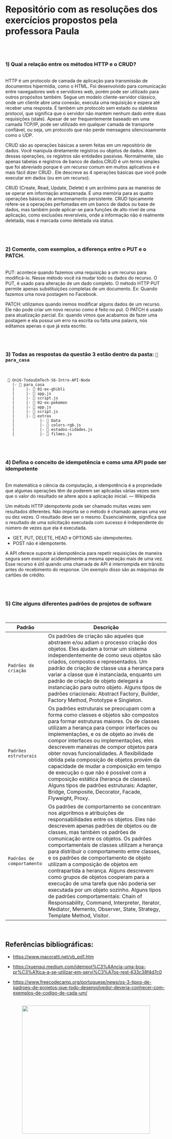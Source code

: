 # Repositório com as resoluções dos exercícios propostos pela professora Paula

</br>
</br>

### **1) Qual a relação entre os métodos HTTP e o CRUD?**
</br>
HTTP é um protocolo de camada de aplicação para transmissão de documentos hipermídia, como o HTML. Foi desenvolvido para comunicação entre navegadores web e servidores web, porém pode ser utilizado para outros propósitos também. Segue um modelo cliente-servidor clássico, onde um cliente abre uma conexão, executa uma requisição e espera até receber uma resposta. É também um protocolo sem estado ou stateless protocol, que significa que o servidor não mantem nenhum dado entre duas requisições (state). Apesar de ser frequentemente baseado em uma camada TCP/IP, pode ser utilizado em qualquer camada de transporte confiável, ou seja, um protocolo que não perde mensagens silenciosamente como o UDP.

CRUD são as operações básicas a serem feitas em um repositório de dados. Você manipula diretamente registros ou objetos de dados. Além dessas operações, os registros são entidades passivas. Normalmente, são apenas tabelas e registros de banco de dados.CRUD é um termo simples que foi abreviado porque é um recurso comum em muitos aplicativos e é mais fácil dizer CRUD . Ele descreve as 4 operações básicas que você pode executar em dados (ou em um recurso). 

CRUD (Create, Read, Update, Delete) é um acrônimo para as maneiras de se operar em informação armazenada. É uma memória para as quatro operações básicas de armazenamento persistente. CRUD tipicamente refere-se a operações perfomadas em um banco de dados ou base de dados, mas também pode aplicar-se para funções de alto nível de uma aplicação, como exclusões reversíveis, onde a informação não é realmente deletada, mas é marcada como deletada via status.

</br>
</br>

### **2) Comente, com exemplos, a diferença entre o PUT e o PATCH.**
</br>
PUT: acontece quando fazemos uma requisição a um recurso para modificá-lo. Nesse método você irá mudar todo os dados do recurso. O PUT, é usado para alteração de um dado completo. O método HTTP PUT permite apenas substituições completas de um documento. Ex: Quando fazemos uma nova postagem no Facebook.

PATCH: utilizamos quando iremos modificar alguns dados de um recurso. Ele não pode criar um novo recurso como é feito no put. O PATCH é usado para atualização parcial. Ex: quando vimos que acabamos de fazer uma postagem e ela possui um erro na escrita ou falta uma palavra, nós editamos apenas o que já esta escrito.

</br>
</br>

### **3) Todas as respostas da questão 3 estão dentro da pasta: `📁para_casa`**
</br>

```
 📁 On16-TodasEmTech-S6-Intro-API-Node
   |- 📁 para_casa
   |     |- 📁 01-ex-ghibli
   |     |- 📄 app.js
   |     |- 📄 script.js
   |     |- 📁 02-ex-pokemon
   |     |- 📄 app.js
   |     |- 📄 script.js
   |     |- 📁 extras
   |           |- 📁 Data
   |           |- 📄 colors-rgb.js
   |           |- 📄 estados-cidades.js
   |           |- 📄 filmes.js
```

</br>
</br>

### **4) Defina o conceito de idempotência e como uma API pode ser idempotente**
</br>
Em matemática e ciência da computação, a idempotência é a propriedade que algumas operações têm de poderem ser aplicadas várias vezes sem que o valor do resultado se altere após a aplicação inicial. — Wikipedia

Um método HTTP idempotente pode ser chamado muitas vezes sem resultados diferentes. Não importa se o método é chamado apenas uma vez ou dez vezes. O resultado deve ser o mesmo. Essencialmente, significa que o resultado de uma solicitação executada com sucesso é independente do número de vezes que ela é executada.

- GET, PUT, DELETE, HEAD e OPTIONS são idempotentes.
- POST não é idempotente.

A API oferece suporte à idempotência para repetir requisições de maneira segura sem executar acidentalmente a mesma operação mais de uma vez. Esse recurso é útil quando uma chamada de API é interrompida em trânsito antes do recebimento do response. Um exemplo disso são as máquinas de cartões de crédito.

</br>
</br>

### **5) Cite alguns diferentes padrões de projetos de software**
</br>

| Padrão | Descrição      |
| --------- | ----------- |
| `Padrões de criação` | Os padrões de criação são aqueles que abstraem e/ou adiam o processo criação dos objetos. Eles ajudam a tornar um sistema independentemente de como seus objetos são criados, compostos e representados. Um padrão de criação de classe usa a herança para variar a classe que é instanciada, enquanto um padrão de criação de objeto delegará a instanciação para outro objeto. Alguns tipos de padrões criacionais: Abstract Factory, Builder, Factory Method, Prototype e Singleton. |
| `Padrões estruturais` | Os padrões estruturais se preocupam com a forma como classes e objetos são compostos para formar estruturas maiores. Os de classes utilizam a herança para compor interfaces ou implementações, e os de objeto ao invés de compor interfaces ou implementações, eles descrevem maneiras de compor objetos para obter novas funcionalidades. A flexibilidade obtida pela composição de objetos provém da capacidade de mudar a composição em tempo de execução o que não é possível com a composição estática (herança de classes). Alguns tipos de padrões estruturais: Adapter, Bridge, Composite, Decorator, Facade, Flyweight, Proxy. |
| `Padrões de comportamento` | Os padrões de comportamento se concentram nos algoritmos e atribuições de responsabilidades entre os objetos. Eles não descrevem apenas padrões de objetos ou de classes, mas também os padrões de comunicação entre os objetos. Os padrões comportamentais de classes utilizam a herança para distribuir o comportamento entre classes, e os padrões de comportamento de objeto utilizam a composição de objetos em contrapartida a herança. Alguns descrevem como grupos de objetos cooperam para a execução de uma tarefa que não poderia ser executada por um objeto sozinho. Alguns tipos de padrões comportamentais: Chain of Responsability, Command, Interpreter, Iterator, Mediator, Memento, Observer, State, Strategy, Template Method, Visitor. |

</br>

## Referências bibliográficas:

* https://www.macoratti.net/vb_pd1.htm

* https://xuenqui.medium.com/idempot%C3%AAncia-uma-boa-pr%C3%A1tica-a-se-utilizar-em-servi%C3%A7os-rest-633c38f4d7c0

* https://www.freecodecamp.org/portuguese/news/os-3-tipos-de-padroes-de-projetos-que-todo-desenvolvedor-deveria-conhecer-com-exemplos-de-codigo-de-cada-um/

</br>

<div align="center">
<img src="https://media.giphy.com/media/10bxTLrpJNS0PC/giphy.gif" width="400px" />
</div>

